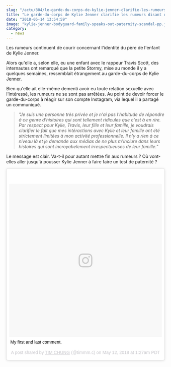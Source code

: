 ```yaml
--- 
slug: "/actu/804/le-garde-du-corps-de-kylie-jenner-clarifie-les-rumeurs-disant-qu-il-est-le-pere-de-sa-fille"
title: "Le garde-du-corps de Kylie Jenner clarifie les rumeurs disant qu'il est le père de sa fille"
date: "2018-05-14 13:54:59"
image: "kylie-jenner-bodyguard-family-speaks-out-paternity-scandal-pp.jpg"
category:
  - news
---
```

<p>Les rumeurs continuent de courir concernant l'identité du père de l'enfant de Kylie Jenner.</p>

<p>Alors qu'elle a, selon elle, eu une enfant avec le rappeur Travis Scott, des internautes ont remarqué que la petite Stormy, mise au monde il y a quelques semaines, ressemblait étrangement au garde-du-corps de Kylie Jenner.</p>

<p>Bien qu'elle ait elle-même dementi avoir eu toute relation sexuelle avec l'intéressé, les rumeurs ne se sont pas arrêtées. Au point de devoir forcer le garde-du-corps à réagir sur son compte Instagram, via lequel il a partagé un communiqué.</p>

<blockquote>
<p><em>"Je suis une personne très privée et je n'ai pas l'habitude de répondre à ce genre d'histoires qui sont tellement ridicules que c'est à en rire. Par respect pour Kylie, Travis, leur fille et leur famille, je voudrais clarifier le fait que mes intéractions avec Kylie et leur famille ont été strictement limitées à mon activité professionnelle. Il n'y a rien à ce niveau là et je demande aux médias de ne plus m'inclure dans leurs histoires qui sont incroyabelement irrespectueuses de leur famille."</em></p>
</blockquote>

<p>Le message est clair. Va-t-il pour autant mettre fin aux rumeurs ? Où vont-elles aller jusqu'à pousser Kylie Jenner à faire faire un test de paternité ?</p>
<blockquote class="instagram-media" data-instgrm-captioned data-instgrm-permalink="https://www.instagram.com/p/Biq7AXPBwfA/" data-instgrm-version="8" style=" background:#FFF; border:0; border-radius:3px; box-shadow:0 0 1px 0 rgba(0,0,0,0.5),0 1px 10px 0 rgba(0,0,0,0.15); margin: 1px; max-width:658px; padding:0; width:99.375%; width:-webkit-calc(100% - 2px); width:calc(100% - 2px);"><div style="padding:8px;"> <div style=" background:#F8F8F8; line-height:0; margin-top:40px; padding:50.0% 0; text-align:center; width:100%;"> <div style=" background:url(data:image/png;base64,iVBORw0KGgoAAAANSUhEUgAAACwAAAAsCAMAAAApWqozAAAABGdBTUEAALGPC/xhBQAAAAFzUkdCAK7OHOkAAAAMUExURczMzPf399fX1+bm5mzY9AMAAADiSURBVDjLvZXbEsMgCES5/P8/t9FuRVCRmU73JWlzosgSIIZURCjo/ad+EQJJB4Hv8BFt+IDpQoCx1wjOSBFhh2XssxEIYn3ulI/6MNReE07UIWJEv8UEOWDS88LY97kqyTliJKKtuYBbruAyVh5wOHiXmpi5we58Ek028czwyuQdLKPG1Bkb4NnM+VeAnfHqn1k4+GPT6uGQcvu2h2OVuIf/gWUFyy8OWEpdyZSa3aVCqpVoVvzZZ2VTnn2wU8qzVjDDetO90GSy9mVLqtgYSy231MxrY6I2gGqjrTY0L8fxCxfCBbhWrsYYAAAAAElFTkSuQmCC); display:block; height:44px; margin:0 auto -44px; position:relative; top:-22px; width:44px;"></div></div> <p style=" margin:8px 0 0 0; padding:0 4px;"> <a href="https://www.instagram.com/p/Biq7AXPBwfA/" style=" color:#000; font-family:Arial,sans-serif; font-size:14px; font-style:normal; font-weight:normal; line-height:17px; text-decoration:none; word-wrap:break-word;" target="_blank">My first and last comment.</a></p> <p style=" color:#c9c8cd; font-family:Arial,sans-serif; font-size:14px; line-height:17px; margin-bottom:0; margin-top:8px; overflow:hidden; padding:8px 0 7px; text-align:center; text-overflow:ellipsis; white-space:nowrap;">A post shared by <a href="https://www.instagram.com/timmm.c/" style=" color:#c9c8cd; font-family:Arial,sans-serif; font-size:14px; font-style:normal; font-weight:normal; line-height:17px;" target="_blank"> TIM CHUNG</a> (@timmm.c) on <time style=" font-family:Arial,sans-serif; font-size:14px; line-height:17px;" datetime="2018-05-12T08:27:21+00:00">May 12, 2018 at 1:27am PDT</time></p></div></blockquote> <script async defer src="//www.instagram.com/embed.js"></script>